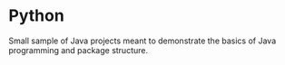 # Python
Small sample of Java projects meant to demonstrate the basics of Java programming and package structure. 
 
